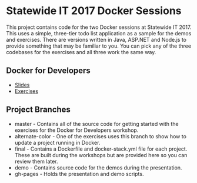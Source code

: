 # Statewide IT 2017 Docker Sessions

This project contains code for the two Docker sessions at Statewide IT 2017.  This uses a simple, three-tier todo list application as a sample for the demos and exercises.  There are versions written in Java, ASP.NET and Node.js to provide something that may be familiar to you.  You can pick any of the three codebases for the exercises and all three work the same way.

## Docker for Developers
* [Slides](https://iu-uits-es.github.io/statewide-it-2017-docker/docker-for-devs/index.html)
* [Exercises](https://github.com/iu-uits-es/statewide-it-2017-docker/wiki)

## Project Branches
* master - Contains all of the source code for getting started with the exercises for the Docker for Developers workshop.
* alternate-color - One of the exercises uses this branch to show how to update a project running in Docker.
* final - Contains a Dockerfile and docker-stack.yml file for each project.  These are built during the workshops but are provided here so you can review them later.
* demo - Contains source code for the demos during the presentation.
* gh-pages - Holds the presentation and demo scripts.
